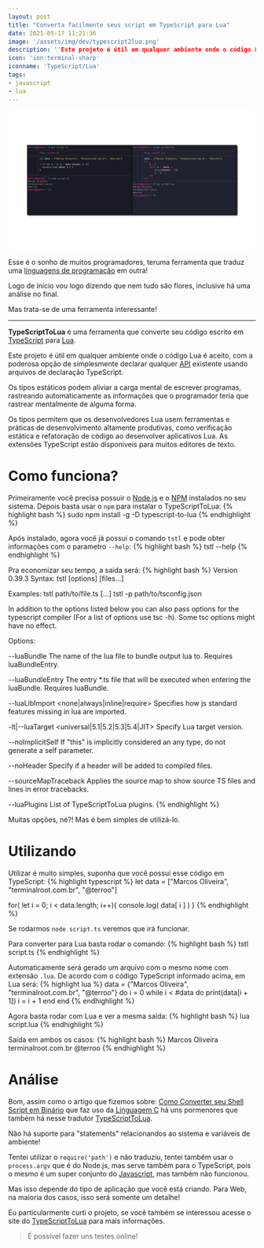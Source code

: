 ```yaml
---
layout: post
title: "Converta facilmente seus script em TypeScript para Lua"
date: 2021-05-17 11:21:36
image: '/assets/img/dev/typescript2lua.png'
description: ''Este projeto é útil em qualquer ambiente onde o código Lua é aceito, com a opção de simplesmente declarar qualquer API existente usando arquivos TypeScript.
icon: 'ion:terminal-sharp'
iconname: 'TypeScript/Lua'
tags:
- javascript
- lua
---
```


<style>
img { border; none; }
</style>

![Converta facilmente seus script em TypeScript para Lua](/assets/img/dev/typescript2lua.png)

Esse é o sonho de muitos programadores, teruma ferramenta que traduz uma [linguagens de programação](https://terminalroot.com.br/2019/10/linguagem-de-programacao.html) em outra!

Logo de início vou logo dizendo que nem tudo são flores, inclusive há uma análise no final.

Mas trata-se de uma ferramenta interessante!

---

**TypeScriptToLua** é uma ferramenta que converte seu código escrito em [TypeScript](https://terminalroot.com.br/2021/05/compartilhe-seu-desktop-para-o-navegador.html) para [Lua](https://terminalroot.com.br/2016/11/blog-linux-lua.html).

Este projeto é útil em qualquer ambiente onde o código Lua é aceito, com a poderosa opção de simplesmente declarar qualquer [API](https://terminalroot.com.br/2021/04/como-criar-uma-api-com-laravel-8.html) existente usando arquivos de declaração TypeScript.

Os tipos estáticos podem aliviar a carga mental de escrever programas, rastreando automaticamente as informações que o programador teria que rastrear mentalmente de alguma forma. 

Os tipos permitem que os desenvolvedores Lua usem ferramentas e práticas de desenvolvimento altamente produtivas, como verificação estática e refatoração de código ao desenvolver aplicativos Lua. As extensões TypeScript estão disponíveis para muitos editores de texto.

# Como funciona?
Primeiramente você precisa possuir o [Node.js](https://terminalroot.com.br/2019/11/como-instalar-nodejs-no-linux-e-primeiros-passos.html) e o [NPM](https://terminalroot.com.br/2019/11/como-instalar-nodejs-no-linux-e-primeiros-passos.html) instalados no seu sistema. Depois basta usar o `npm` para instalar o TypeScriptToLua:
{% highlight bash %}
sudo npm install -g -D typescript-to-lua
{% endhighlight %}

Após instalado, agora você já possui o comando `tstl` e pode obter informações com o parametro `--help`:
{% highlight bash %}
tstl --help
{% endhighlight %}

Pra economizar seu tempo, a saída será:
{% highlight bash %}
Version 0.39.3
Syntax:   tstl [options] [files...]

Examples: tstl path/to/file.ts [...]
          tstl -p path/to/tsconfig.json

In addition to the options listed below you can also pass options
for the typescript compiler (For a list of options use tsc -h).
Some tsc options might have no effect.

Options:

 --luaBundle <string>                            The name of the lua file to bundle output lua to. Requires luaBundleEntry.

 --luaBundleEntry <string>                       The entry *.ts file that will be executed when entering the luaBundle. Requires luaBundle.

 --luaLibImport <none|always|inline|require>     Specifies how js standard features missing in lua are imported.

 -lt|--luaTarget <universal|5.1|5.2|5.3|5.4|JIT> Specify Lua target version.

 --noImplicitSelf <boolean>                      If "this" is implicitly considered an any type, do not generate a self parameter.

 --noHeader <boolean>                            Specify if a header will be added to compiled files.

 --sourceMapTraceback <boolean>                  Applies the source map to show source TS files and lines in error tracebacks.

 --luaPlugins <object>                           List of TypeScriptToLua plugins.
{% endhighlight %}

Muitas opções, né?! Mas é bem simples de utilizá-lo.

# Utilizando
Utilizar é muito simples, suponha que você possui esse código em TypeScript:
{% highlight typescript %}
let data = ["Marcos Oliveira", "terminalroot.com.br", "@terroo"]

for( let i = 0; i < data.length; i++){
  console.log( data[ i ] )
}
{% endhighlight %}

Se rodarmos `node script.ts` veremos que irá funcionar.

Para converter para Lua basta rodar o comando:
{% highlight bash %}
tstl script.ts
{% endhighlight %}

Automaticamente será gerado um arquivo com o mesmo nome com extensão `.lua`. De acordo com o código TypeScript informado acima, em Lua será:
{% highlight lua %}
data = {"Marcos Oliveira", "terminalroot.com.br", "@terroo"}
do
    i = 0
    while i < #data do
        print(data[i + 1])
        i = i + 1
    end
end
{% endhighlight %}

Agora basta rodar com Lua e ver a mesma saída:
{% highlight bash %}
lua script.lua
{% endhighlight %}

Saída em ambos os casos:
{% highlight bash %}
Marcos Oliveira
terminalroot.com.br
@terroo
{% endhighlight %}

# Análise
Bom, assim como o artigo que fizemos sobre: [Como Converter seu Shell Script em Binário](https://terminalroot.com.br/2019/08/como-converter-seu-shell-script-em-binario.html) que faz uso da [Linguagem C](https://terminalroot.com.br/tags#linguagemc) há uns pormenores que também há nesse tradutor [TypeScriptToLua](https://typescripttolua.github.io/).

Não há suporte para "statements" relacionandos ao sistema e variáveis de ambiente!

Tentei utilizar o `require('path')` e não traduziu, tentei também usar o `process.argv` que é do Node.js, mas serve também para o TypeScript, pois o mesmo é um super conjunto do [Javascript](https://terminalroot.com.br/tag#javascript), mas também não funcionou.

Mas isso depende do tipo de aplicação que você está criando. Para Web, na maioria dos casos, isso será somente um detalhe!

Eu particularmente curti o projeto, se você também se interessou acesse o site do [TypeScriptToLua](https://typescripttolua.github.io/) para mais informações.
> É possível fazer uns testes online!



